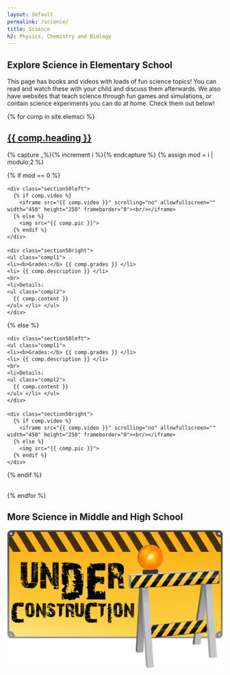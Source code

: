 ```yaml
---
layout: default
permalink: /science/
title: Science
h2: Physics, Chemistry and Biology
---
```


<section50short> 
<h2>Explore Science in Elementary School</h2>
<p>This page has books and videos with loads of fun science topics! You can read and watch these with your child and discuss them afterwards. We also have websites that teach science through fun games and simulations, or contain science experiments you can do at home. Check them out below!</p>
</section50short>

{% for comp in site.elemsci %}  
<section50> 
  <h2> <a href=" {{ comp.toplink }} " target="_blank">{{ comp.heading }} </a> </h2>

  <!-- Use capture to prevent outputting i -->
  {% capture _%}{% increment i %}{% endcapture %}
  {% assign mod = i | modulo:2 %}

  <!-- For even loop runs, put pic to left. Switch for odd -->
  {% if mod == 0 %}

    <div class="section50left">
      {% if comp.video %}
        <iframe src="{{ comp.video }}" scrolling="no" allowfullscreen="" width="450" height="250" frameborder="0"><br/></iframe>
      {% else %}
        <img src="{{ comp.pic }}">
      {% endif %}
    </div>

    <div class="section50right">
    <ul class="compl1">
    <li><b>Grades:</b> {{ comp.grades }} </li>
    <li> {{ comp.description }} </li>
    <br>
    <li>Details:
    <ul class="compl2">
      {{ comp.content }} 
    </ul> </li> </ul>
    </div>

  {% else %}

    <div class="section50left">
    <ul class="compl1">
    <li><b>Grades:</b> {{ comp.grades }} </li>
    <li> {{ comp.description }} </li>
    <br>
    <li>Details:
    <ul class="compl2">
      {{ comp.content }} 
    </ul> </li> </ul>
    </div>

    <div class="section50right">
      {% if comp.video %}
        <iframe src="{{ comp.video }}" scrolling="no" allowfullscreen="" width="450" height="250" frameborder="0"><br/></iframe>
      {% else %}
        <img src="{{ comp.pic }}">
      {% endif %}
    </div>

  {% endif %}

</section50>
<br>
{% endfor %}

<section50short>
<h2>More Science in Middle and High School</h2>
<img class="center" src="/images/ComingSoon.png" style="width:600px; padding-bottom:50px;">
</section50short>
